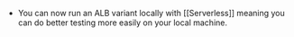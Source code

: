 
- You can now run an ALB variant locally with [[Serverless]] meaning you can do better testing more easily on your local machine. 
